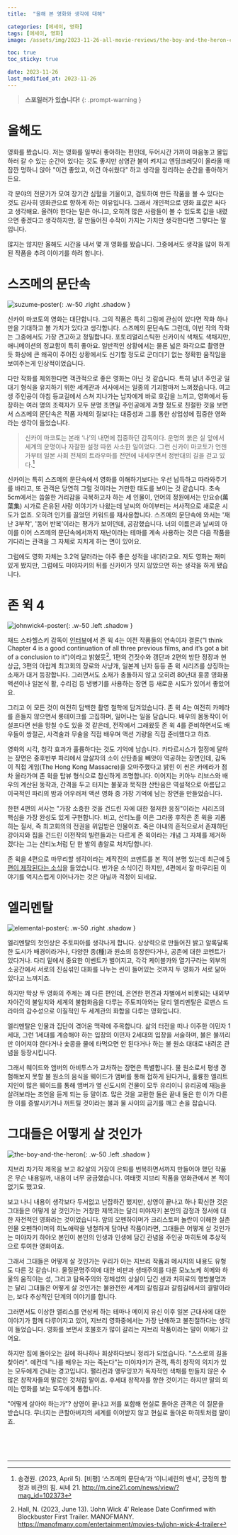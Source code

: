 ```yaml
---
title:  "올해 본 영화와 생각에 대해"

categories: [에세이, 영화]
tags: [에세이, 영화]
image: /assets/img/2023-11-26-all-movie-reviews/the-boy-and-the-heron-clip.jpg

toc: true
toc_sticky: true

date: 2023-11-26
last_modified_at: 2023-11-26
---
```


> **스포일러가 있습니다!**
{: .prompt-warning }

# **올해도**

영화를 봤습니다. 저는 영화를 일부러 좋아하는 편인데, 두어시간 가까이 마음놓고 몰입하러 갈 수 있는 순간이 있다는 것도 좋지만 상영관 불이 켜지고 엔딩크레딧이 올라올 때 잠깐 멍하니 앉아 "이건 좋았고, 이건 아쉬웠다" 하고 생각을 정리하는 순간을 좋아하거든요.

각 분야의 전문가가 모여 장기간 심혈을 기울이고, 검토하여 만든 작품을 볼 수 있다는 것도 감사히 영화관으로 향하게 하는 이유입니다. 그래서 개인적으로 영화 표값은 싸다고 생각해요. 올려야 한다는 말은 아니고, 오히려 많은 사람들이 볼 수 있도록 값을 내렸으면 좋겠다고 생각하지만, 잘 만들어진 수작이 가지는 가치만 생각한다면 그렇다는 말입니다.

많지는 않지만 올해도 시간을 내서 몇 개 영화를 봤습니다. 그중에서도 생각을 많이 하게 된 작품을 추려 이야기를 하려 합니다.

# **스즈메의 문단속**

![suzume-poster](/assets/img/2023-11-26-all-movie-reviews/suzume-poster.jpg){: .w-50 .right .shadow }

신카이 마코토의 영화는 대단합니다. 그의 작품은 특히 그림에 관심이 있다면 작화 하나만을 기대하고 볼 가치가 있다고 생각합니다. 스즈메의 문단속도 그런데, 이번 작의 작화는 그중에서도 가장 견고하고 정밀합니다. 포토리얼리스틱한 신카이식 색채도 색채지만, 애니메이션의 정교함이 특히 좋아요. 일반적인 상황에서는 물론 넓은 화각으로 촬영한 듯 화상에 큰 왜곡이 주어진 상황에서도 신기할 정도로 군더더기 없는 정확한 움직임을 보여주는게 인상적이었습니다.

다만 작화를 제외한다면 객관적으로 좋은 영화는 아닌 것 같습니다. 특히 남녀 주인공 일대기 형식을 유지하기 위한 세계관과 서사에서는 일종의 기괴함마저 느껴졌습니다. 여고생 주인공이 아침 등교길에서 스쳐 지나가는 남자에게 바로 호감을 느끼고, 영화에서 등장하는 여러 명의 조력자가 모두 분명 초면일 주인공에게 과할 정도로 친절한 것을 보면서 스즈메의 문단속은 작품 자체의 질보다는 대중성과 그를 통한 상업성에 집중한 영화라는 생각이 들었습니다.

> 신카이 마코토는 본래 ‘나’의 내면에 집중하던 감독이다. 운명의 붉은 실 앞에서 세계의 운명이나 자잘한 설정 따윈 사소한 일이었다. 그런 신카이 마코토가 언젠가부터 일본 사회 전체의 트라우마를 전면에 내세우면서 정반대의 길을 걷고 있다.[^1]

신카이는 특히 스즈메의 문단속에서 영화를 이해하기보다는 우선 납득하고 따라와주기를 바라고, 또 관객은 당연히 그럴 것이라는 거만한 태도를 보이는 것 같습니다. 초속 5cm에서는 씁쓸한 거리감을 극복하고자 하는 세 인물이, 언어의 정원에서는 만요슈(萬葉集) 시가로 은유된 사랑 이야기가 나왔는데 날씨의 아이부터는 서사적으로 새로운 시도가 없죠. 오히려 인기를 끌었던 키워드를 재사용합니다. 스즈메의 문단속에 와서는 '재난 3부작', '동어 반복'이라는 평가가 보이던데, 공감했습니다. 너의 이름은과 날씨의 아이를 이어 스즈메의 문단속에서까지 재난이라는 테마를 계속 사용하는 것은 다음 작품을 기다리는 관객을 그 자체로 지치게 하는 면이 있어요.

그럼에도 영화 자체는 3.2억 달러라는 아주 좋은 성적을 내더라고요. 저도 영화는 재미있게 봤지만, 그럼에도 미야자키의 뒤를 신카이가 잇지 않았으면 하는 생각을 하게 됐습니다.

# **존 윅 4**

![johnwick4-poster](/assets/img/2023-11-26-all-movie-reviews/johnwick4-poster.jpg){: .w-50 .left .shadow }

채드 스타헬스키 감독이 [인터뷰](https://manofmany.com/entertainment/movies-tv/john-wick-4-trailer)에서 존 윅 4는 이전 작품들의 연속이자 결론("I think Chapter 4 is a good continuation of all three previous films, and it’s got a bit of a conclusion to it")이라고 밝혔듯[^2], 1편의 건짓수와 갱단과 2편의 방탄 정장과 현상금, 3편의 아랍계 최고회의 장로와 사냥개, 일본계 닌자 등등 존 윅 시리즈를 상징하는 소재가 대거 등장합니다. 그러면서도 소재가 충돌하지 않고 오히려 80년대 홍콩 영화풍 액션이나 일본식 활, 수리검 등 냉병기를 사용하는 장면 등 새로운 시도가 있어서 좋았어요.

그리고 이 모든 것이 여전히 담백한 촬영 철학에 담겨있습니다. 존 윅 4는 여전히 카메라를 흔들지 않으면서 롱테이크를 고집하며, 일어나는 일을 담습니다. 배우의 몸동작이 어설프다면 씬을 망칠 수도 있을 것 같은데, 전작에서 그래왔듯 존 윅 4를 준비하면서도 배우들이 쌍절곤, 사격술과 무술을 직접 배우며 액션 기량을 직접 준비했다고 하죠.

영화의 시각, 청각 효과가 훌륭하다는 것도 기억에 남습니다. 카타르시스가 절정에 달하는 장면은 중후반부 파리에서 암살자의 소이 산탄총을 빼앗아 역공하는 장면인데, 감독이 직접 게임(The Hong Kong Massacre)을 오마주했다고 밝힌 이 씬은 카메라가 점차 올라가며 존 윅을 탑뷰 형식으로 참신하게 조명합니다. 이어지는 키아누 리브스와 배우의 계산된 동작과, 간격을 두고 터지는 불꽃과 묵직한 산탄음은 역설적으로 아름답고 이국적인 파리의 밤과 어우러져 액션 영화 중 가장 기억에 남는 장면을 만들었습니다.

한편 4편의 서사는 "가장 소중한 것을 건드린 자에 대한 철저한 응징"이라는 시리즈의 핵심을 가장 완성도 있게 구현합니다. 비고, 산티노를 이은 그라몽 후작은 존 윅을 괴롭히는 질서, 즉 최고회의의 전권을 위임받은 인물이죠. 죽은 아내의 흔적으로서 존재하던 강아지와 집을 건드린 이전작의 빌런들과는 다르게 존 윅이라는 개념 그 자체를 제거하겠다는 그는 산티노처럼 단 한 발의 총알로 처치당합니다.

존 윅을 4편으로 마무리할 생각이라는 제작진의 코멘트를 본 적이 분명 있는데 최근에 [5편이 제작된다는 소식](https://hypebeast.kr/2023/11/john-wick-5-confirmed-for-production)을 들었습니다. 반가운 소식이긴 하지만, 4편에서 잘 마무리된 이야기를 억지스럽게 이어나가는 것은 아닐까 걱정이 되네요.

# **엘리멘탈**

![elemental-poster](/assets/img/2023-11-26-all-movie-reviews/elemental-poster.jpg){: .w-50 .right .shadow }

엘리멘탈의 첫인상은 주토피아를 생각나게 합니다. 상상력으로 만들어진 밝고 알록달록한 도시가 배경이라거나, 다양한 종(種)과 원소의 등장한다거나, 공존에 대한 코멘트가 있다거나. 다리 밑에서 중요한 이벤트가 벌어지고, 각각 케이블카와 열기구라는 외부의 소공간에서 서로의 진심섞인 대화를 나누는 씬이 들어있는 것까지 두 영화가 서로 닮아있다고 느껴지죠.

하지만 막상 두 영화의 주제는 꽤 다른 편인데, 은연한 편견과 차별에서 비롯되는 내외부 자아간의 불일치와 세계의 불협화음을 다루는 주토피아와는 달리 엘리멘탈은 로맨스 드라마의 감수성으로 이질적인 두 세계관의 화합을 다루는 영화입니다.

엘리멘탈은 인물과 집단이 겪어온 맥락에 주목합니다. 삶의 터전을 떠나 이주한 이민자 1세대, 그런 1세대를 계승해야 하는 입장의 이민자 2세대의 입장을 서술하며, 불은 불끼리만 이어져야 한다거나 숯콩을 물에 타먹으면 안 된다거나 하는 불 원소 대대로 내려온 관념을 등장시킵니다.

그래서 웨이드와 앰버의 아비투스가 교차하는 장면은 특별합니다. 물 원소로서 평생 경험해보지 못할 불 원소의 음식을 웨이드가 앰버를 통해 접하게 된다거나, 훌륭한 엘리트 지인이 많은 웨이드를 통해 앰버가 옆 신도시의 건물이 모두 유리이니 유리공예 재능을 살려보라는 조언을 듣게 되는 등 말이죠. 많은 것을 교환한 둘은 끝내 둘은 한 이가 다른 한 이를 증발시키거나 꺼트릴 것이라는 불과 물 사이의 금기를 깨고 손을 잡습니다.

# **그대들은 어떻게 살 것인가**

![the-boy-and-the-heron](/assets/img/2023-11-26-all-movie-reviews/the-boy-and-the-heron.jpg){: .w-50 .left .shadow }

지브리 차기작 제목을 보고 82살의 거장이 은퇴를 번복하면서까지 만들어야 했던 작품은 무슨 내용일까, 내용이 너무 궁금했습니다. 여태껏 지브리 작품을 영화관에서 본 적이 없기도 했고요.

보고 나니 내용이 생각보다 두서없고 난잡하긴 했지만, 상영이 끝나고 하나 확신한 것은 그대들은 어떻게 살 것인가는 거창한 제목과는 달리 미야자키 본인의 감정과 정서에 대한 자전적인 영화라는 것이었습니다. 앞의 오펜하이머가 크리스토퍼 놀란이 이해한 실존인물 오펜하이머의 희노애락을 냉철하게 담아낸 작품이라면, 그대들은 어떻게 살 것인가는 미야자키 하야오 본인이 본인의 인생과 인생에 담긴 관념을 주인공 마히토에 추상적으로 투여한 영화이죠.

그래서 그대들은 어떻게 살 것인가는 우리가 아는 지브리 작품과 메시지의 내용도 유형도 다른 것 같습니다. 물질문명주의에 대한 비판과 생태주의를 다룬 모노노케 히메와 하울의 움직이는 성, 그리고 탐욕주의와 정체성의 상실이 담긴 센과 치히로의 행방불명과는 달리 그대들은 어떻게 살 것인가는 불완전한 세계의 갈림길과 갈림길에서의 결말이라는, 보다 추상적인 단계의 이야기를 합니다.

그러면서도 이상한 앨리스를 연상케 하는 테마나 메이지 유신 이후 일본 근대사에 대한 이야기가 함께 다루어지고 있어, 지브리 영화중에서는 가장 난해하고 불친절하다는 생각이 들었습니다. 영화를 보면서 호불호가 많이 갈리는 지브리 작품이라는 말이 이해가 갔어요.

하지만 집에 돌아오는 길에 하나하나 회상하다보니 정리가 되었습니다. "스스로의 길을 찾아라". 예컨데 "나를 배우는 자는 죽는다"는 미야자키가 관객, 특히 창작의 의지가 있는 모두에게 건내는 경고입니다. 팰리컨과 앵무잉꼬가 독자적인 색채를 만들지 않은 수많은 창작자들의 말로인 것처럼 말이죠. 후세대 창작자를 향한 것이기는 하지만 말의 의미는 영화를 보는 모두에게 통합니다.

"어떻게 살아야 하는가"? 상영이 끝나고 저를 포함해 현실로 돌아온 관객은 이 질문을 받습니다. 무너지는 큰할아버지의 세계를 이어받지 않고 현실로 돌아온 마히토처럼 말이죠.

<br>
<br>
<br>

---

[^1]: 송경원. (2023, April 5). [비평] ‘스즈메의 문단속’과 ‘이니셰린의 밴시’, 긍정의 함정과 비관의 힘. 씨네 21. http://m.cine21.com/news/view/?mag_id=102373
[^2]: Hall, N. (2023, June 13). ‘John Wick 4’ Release Date Confirmed with Blockbuster First Trailer. MANOFMANY. https://manofmany.com/entertainment/movies-tv/john-wick-4-trailer



<!--

# **오펜하이머**

![openheimer-poster](/assets/img/2023-11-26-all-movie-reviews/openheimer-poster.jpg){: .w-50 .left .shadow }

오펜하이머는 정치적인 영화입니다. 원시 상호확증파괴 개념, 매카시즘 돌풍을 포함한 당시의 정치상황을 담고 있습니다.

핵무기에 대한 영화가 아닌, 애초에 전기영화임을 생각한다면 이해할 수 있습니다.

감독의 이전작 인터스텔라와 덩케르크처럼, 오펜하이머에서도 3가지 시간선을 혼재합니다. 차이는, 사회적 연쇄반응을 다룬다는 것이죠.

"오펜하이머의 고뇌가 담겨있습니다."

다만 트리니티 실험이 지나고부터 1시간 가량 이어지는 청문회 장면은 지루했습니다. 오펜하이머를 스트로스

매 순간 10분이 지날 때마다 관객이 지루해하지 않도록 포인트를 넣는 봉준호가 생각나게 합니다. 오펜하이머의 

작가주의적인 작품이기도 하죠.

오펜하이머는 힌두교 경전 '바가바드 기타(Bhagavad Gita)'의 한 구절을 인용해 말합니다. "나는 이제 죽음이요, 세상의 파괴자가 되었도다(Now I am become Death, the destroyer of worlds)".

-->